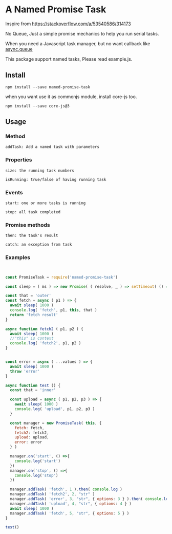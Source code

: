 # A Named Promise Task 

Inspire from https://stackoverflow.com/a/53540586/314173

No Queue, Just a simple promise mechanics to help you run serial tasks.

When you need a Javascript task manager, but no want callback like [async.queue](https://caolan.github.io/async/v3/docs.html#queue)

This package support named tasks, Please read example.js.

## Install 
``` 
npm install --save named-promise-task
```

when you want use it as commonjs module, install core-js too.
``` 
npm install --save core-js@3
```



## Usage

### Method
```
addTask: Add a named task with parameters
```

### Properties
```
size: the running task numbers
```

```
isRunning: true/false of having running task
```

### Events
```
start: one or more tasks is running
```

```
stop: all task completed
```

### Promise methods
```
then: the task's result
```

```
catch: an exception from task
```

### Examples
``` Javascript


const PromiseTask = require('named-promise-task')

const sleep = ( ms ) => new Promise( ( resolve, _ ) => setTimeout( () => resolve(), ms ) )

const that = 'outer'
const fetch = async ( p1 ) => {
  await sleep( 1000 )
  console.log( 'fetch', p1, this, that )
  return 'fetch result'
}

async function fetch2 ( p1, p2 ) {
  await sleep( 1000 )
  //"this" is context
  console.log( 'fetch2', p1, p2 )
}


const error = async ( ...values ) => {
  await sleep( 1000 )
  throw 'error'
}

async function test () {
  const that = 'inner'

  const upload = async ( p1, p2, p3 ) => {
    await sleep( 1000 )
    console.log( 'upload', p1, p2, p3 )
  }

  const manager = new PromiseTask( this, {
    fetch: fetch,
    fetch2: fetch2,
    upload: upload,
    error: error
  } )

  manager.on('start', () =>{
    console.log('start')
  })
  manager.on('stop', () =>{
    console.log('stop')
  })

  manager.addTask( 'fetch', 1 ).then( console.log )
  manager.addTask( 'fetch2', 2, "str" )
  manager.addTask( 'error', 3, "str", { options: 3 } ).then( console.log ).catch( console.error )
  manager.addTask( 'upload', 4, "str", { options: 4 } )
  await sleep( 1000 )
  manager.addTask( 'fetch', 5, "str", { options: 5 } )
}

test()


```